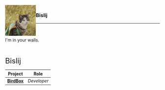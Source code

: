 <img src="pickles.jpg" height="100px" align="left">

<div align="left">

<h3 align="left">Bislij</h3>

<hr>

<br>

<p>
I'm in your walls.
</p>

</div>

<br>

<font size="5">Bislij</font>

<div align="left">

| Project                                             | Role        |
| --------------------------------------------------- | ----------- |
| **[BirdBox](https://github.com/grumpzalt/BirdBox)** | *Developer* |

</div>
